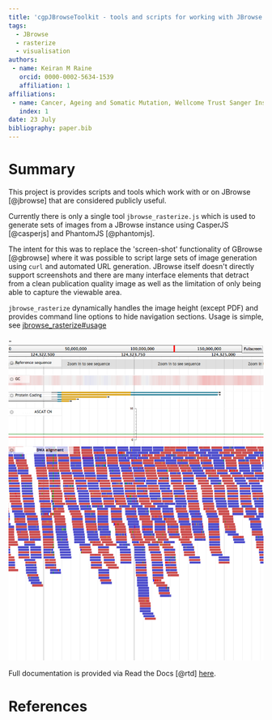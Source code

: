 ```yaml
---
title: 'cgpJBrowseToolkit - tools and scripts for working with JBrowse'
tags:
  - JBrowse
  - rasterize
  - visualisation
authors:
 - name: Keiran M Raine
   orcid: 0000-0002-5634-1539
   affiliation: 1
affiliations:
 - name: Cancer, Ageing and Somatic Mutation, Wellcome Trust Sanger Institute, Cambridge, UK
   index: 1
date: 23 July
bibliography: paper.bib
---
```


# Summary

This project is provides scripts and tools which work with or on JBrowse [@jbrowse] that
are considered publicly useful.

Currently there is only a single tool `jbrowse_rasterize.js` which is used to
generate sets of images from a JBrowse instance using CasperJS [@casperjs] and PhantomJS [@phantomjs].

The intent for this was to replace the 'screen-shot' functionality of GBrowse [@gbrowse]
where it was possible to script large sets of image generation using `curl` and
automated URL generation.  JBrowse itself doesn't directly support screenshots
and there are many interface elements that detract from a clean publication quality
image as well as the limitation of only being able to capture the viewable area.

`jbrowse_rasterize` dynamically handles the image height (except PDF) and provides
command line options to hide navigation sections.  Usage is simple, see [jbrowse_rasterize#usage](http://cgpjbrowsetoolkit.readthedocs.io/en/stable/jbrowse_rasterize.html#usage)

-![Example of jbrowse_rasterize output](jb_noNav.png)

Full documentation is provided via Read the Docs [@rtd] [here]([jbrowse_rasterize#usage](http://cgpjbrowsetoolkit.readthedocs.io/en/stable/)).

# References
